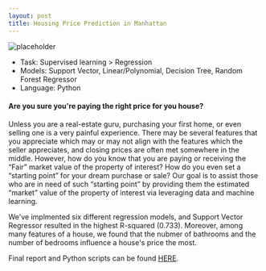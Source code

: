 ```yaml
---
layout: post
title: Housing Price Prediction in Manhattan
---
```


![placeholder](https://sujeongcha.github.io/public/housingPrice.jpg "Manhattan")

<div class="message">
  <ul>
    <li> Task: Supervised learning > Regression </li>
    <li> Models: Support Vector, Linear/Polynomial, Decision Tree, Random Forest Regressor
    <li> Language: Python </li> 
  </ul>
</div>

#### Are you sure you're paying the right price for you house?

Unless you are a real-estate guru, purchasing your first home, or even selling one is a very painful experience. There may be several features that you appreciate which may or may not align with the features which the seller appreciates, and closing prices are often met somewhere in the middle. However, how do you know that you are paying or receiving the “Fair” market value of the property of interest? How do you even set a “starting point” for your dream purchase or sale? Our goal is to assist those who are in need of such “starting point” by providing them the estimated “market” value of the property of interest via leveraging data and machine learning.

We've implmented six different regression models, and Support Vector Regressor resulted in the highest R-squared (0.733). Moreover, among many features of a house, we found that the nubmer of bathrooms and the number of bedrooms influence a house's price the most. 

Final report and Python scripts can be found <a href="https://github.com/sujeongcha/RGTM">HERE</a>.
